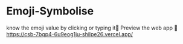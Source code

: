 # Emoji-Symbolise
know the emoji value by clicking or typing it💛
Preview the web app 🔗 https://csb-7bqp4-6u9eog1ju-shilpe26.vercel.app/
